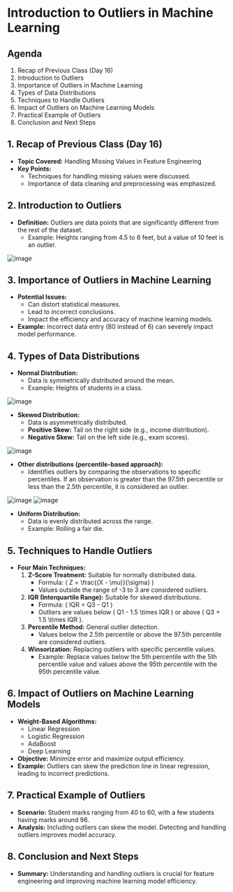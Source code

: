 # Introduction to Outliers in Machine Learning


## Agenda
1. Recap of Previous Class (Day 16)
2. Introduction to Outliers
3. Importance of Outliers in Machine Learning
4. Types of Data Distributions
5. Techniques to Handle Outliers
6. Impact of Outliers on Machine Learning Models
7. Practical Example of Outliers
8. Conclusion and Next Steps

## 1. Recap of Previous Class (Day 16)
- **Topic Covered:** Handling Missing Values in Feature Engineering
- **Key Points:**
  - Techniques for handling missing values were discussed.
  - Importance of data cleaning and preprocessing was emphasized.

## 2. Introduction to Outliers
- **Definition:** Outliers are data points that are significantly different from the rest of the dataset.
  - Example: Heights ranging from 4.5 to 6 feet, but a value of 10 feet is an outlier.

![image](https://github.com/user-attachments/assets/940736ee-e03d-4837-a885-9fe63f02920d)

## 3. Importance of Outliers in Machine Learning
- **Potential Issues:**
  - Can distort statistical measures.
  - Lead to incorrect conclusions.
  - Impact the efficiency and accuracy of machine learning models.
- **Example:** Incorrect data entry (80 instead of 6) can severely impact model performance.

## 4. Types of Data Distributions
- **Normal Distribution:**
  - Data is symmetrically distributed around the mean.
  - Example: Heights of students in a class.

![image](https://github.com/user-attachments/assets/b56b1b4b-843b-4233-af94-d70b62b1cc95)

- **Skewed Distribution:**
  - Data is asymmetrically distributed.
  - **Positive Skew:** Tail on the right side (e.g., income distribution).
  - **Negative Skew:** Tail on the left side (e.g., exam scores).

![image](https://github.com/user-attachments/assets/3d5c9a98-8352-472d-ad76-59b440e7ec70)

- **Other distributions (percentile-based approach):**
    - Identifies outliers by comparing the observations to specific percentiles.
If an observation is greater than the 97.5th percentile or less than the 2.5th
percentile, it is considered an outlier.

![image](https://github.com/user-attachments/assets/687172b8-6306-49c2-b22c-25237727006a)
![image](https://github.com/user-attachments/assets/0da59c33-4f7b-493a-b43f-7b3fb0b6c0cc)

- **Uniform Distribution:**
  - Data is evenly distributed across the range.
  - Example: Rolling a fair die.

## 5. Techniques to Handle Outliers
- **Four Main Techniques:**
  1. **Z-Score Treatment:** Suitable for normally distributed data.
     - Formula: \( Z = \frac{(X - \mu)}{\sigma} \)
     - Values outside the range of -3 to 3 are considered outliers.
  2. **IQR (Interquartile Range):** Suitable for skewed distributions.
     - Formula: \( IQR = Q3 - Q1 \)
     - Outliers are values below \( Q1 - 1.5 \times IQR \) or above \( Q3 + 1.5 \times IQR \).
  3. **Percentile Method:** General outlier detection.
     - Values below the 2.5th percentile or above the 97.5th percentile are considered outliers.
  4. **Winsorization:** Replacing outliers with specific percentile values.
     - Example: Replace values below the 5th percentile with the 5th percentile value and values above the 95th percentile with the 95th percentile value.

## 6. Impact of Outliers on Machine Learning Models
- **Weight-Based Algorithms:**
  - Linear Regression
  - Logistic Regression
  - AdaBoost
  - Deep Learning
- **Objective:** Minimize error and maximize output efficiency.
- **Example:** Outliers can skew the prediction line in linear regression, leading to incorrect predictions.

## 7. Practical Example of Outliers
- **Scenario:** Student marks ranging from 40 to 60, with a few students having marks around 98.
- **Analysis:** Including outliers can skew the model. Detecting and handling outliers improves model accuracy.

## 8. Conclusion and Next Steps
- **Summary:** Understanding and handling outliers is crucial for feature engineering and improving machine learning model efficiency.
